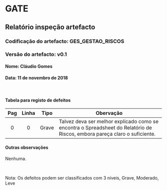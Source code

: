 # GATE
## Relatório inspeção artefacto
### Codificação do artefacto: GES_GESTAO_RISCOS
### Versão do artefacto: v0.1
#### Nome: Cláudio Gomes
#### Data: 11 de novembro de 2018

</br>

#### Tabela para registo de defeitos
|Pag|Linha|Tipo|Obervação
|:---:|:---:|:---:|---
|0|0|Grave|Talvez deva ser melhor explicado como se encontra o Spreadsheet do Relatório de Riscos, embora pareça claro o suficiente.

#### Outras observações

Nenhuma.

</br>

Nota: Os defeitos podem ser classificados com 3 níveis, Grave, Moderado, Leve